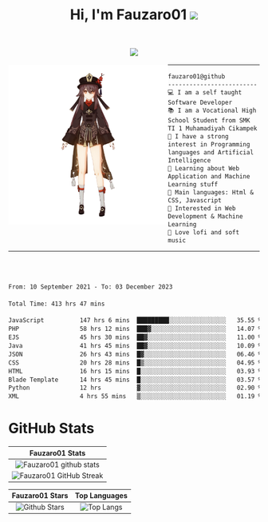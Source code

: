 <h1 align="center">
Hi, I'm Fauzaro01
  <img src="https://media.giphy.com/media/hvRJCLFzcasrR4ia7z/giphy.gif" width="30"></h1>
<br/>

<p align="center">
  <a href="https://github.com/DenverCoder1/readme-typing-svg"><img src="https://readme-typing-svg.herokuapp.com?lines=zZz;Full+Stack+Web+Developer;Student;Software%20Develover;Always%20learning%20new%20things&center=true&width=380&height=45"></a>
</p>

<img align="left" src="/assets/icon2.png" alt="Zeen" width="320" height="320" />
<hr>

```
fauzaro01@github
-------------------------
💻 I am a self taught Software Developer
📚 I am a Vocational High School Student from SMK TI 1 Muhamadiyah Cikampek
📝 I have a strong interest in Programming languages and Artificial Intelligence
🌱 Learning about Web Application and Machine Learning stuff
🌟 Main languages: Html & CSS, Javascript
🚩 Interested in Web Development & Machine Learning
🎵 Love lofi and soft music
```

<hr>
<br>
<br>
<div align="left">
<!--START_SECTION:waka-->

```txt
From: 10 September 2021 - To: 03 December 2023

Total Time: 413 hrs 47 mins

JavaScript          147 hrs 6 mins  █████████░░░░░░░░░░░░░░░░   35.55 %
PHP                 58 hrs 12 mins  ███▓░░░░░░░░░░░░░░░░░░░░░   14.07 %
EJS                 45 hrs 30 mins  ██▓░░░░░░░░░░░░░░░░░░░░░░   11.00 %
Java                41 hrs 45 mins  ██▓░░░░░░░░░░░░░░░░░░░░░░   10.09 %
JSON                26 hrs 43 mins  █▓░░░░░░░░░░░░░░░░░░░░░░░   06.46 %
CSS                 20 hrs 28 mins  █▒░░░░░░░░░░░░░░░░░░░░░░░   04.95 %
HTML                16 hrs 15 mins  █░░░░░░░░░░░░░░░░░░░░░░░░   03.93 %
Blade Template      14 hrs 45 mins  █░░░░░░░░░░░░░░░░░░░░░░░░   03.57 %
Python              12 hrs          ▓░░░░░░░░░░░░░░░░░░░░░░░░   02.90 %
XML                 4 hrs 55 mins   ▒░░░░░░░░░░░░░░░░░░░░░░░░   01.19 %
```

<!--END_SECTION:waka-->
</div>

# GitHub Stats

|                                                            Fauzaro01 Stats                                                            |
| :--------------------------------------------------------------------------------------------------------------------------------------------: |
|        ![Fauzaro01 github stats](https://github-readme-stats.vercel.app/api?username=Fauzaro01&show_icons=true&theme=algolia)        |
|              ![Fauzaro01 GitHub Streak](https://github-readme-streak-stats.herokuapp.com/?user=Fauzaro01&theme=algolia)              |

|                                                                                              Fauzaro01 Stars                                                                                              |                                                           Top Languages                                                           |
| :----------------------------------------------------------------------------------------------------------------------------------------------------------------------------------------------------------------: | :-------------------------------------------------------------------------------------------------------------------------------: |
| ![Github Stars](https://github-readme-stats.vercel.app/api?username=Fauzaro01&show_icons=true&locale=en&count_private=true&hide_rank=true&custom_title=My%20GitHub%20Stats&disable_animations=true&theme=algolia) | ![Top Langs](https://github-readme-stats.vercel.app/api/top-langs/?username=Fauzaro01&langs_count=8&theme=algolia&layout=compact) |

